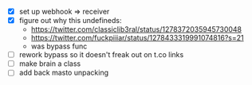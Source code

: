 - [x] set up webhook => receiver
- [x] figure out why this undefineds: 
  - https://twitter.com/classiclib3ral/status/1278372035945730048
  - https://twitter.com/fuckpiiiar/status/1278433319991074816?s=21
  - was bypass func
- [ ] rework bypass so it doesn't freak out on t.co links
- [ ] make brain a class
- [ ] add back masto unpacking
